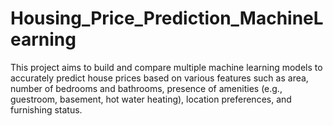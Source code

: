 # Housing_Price_Prediction_MachineLearning
This project aims to build and compare multiple machine learning models to accurately predict house prices based on various features such as area, number of bedrooms and bathrooms, presence of amenities (e.g., guestroom, basement, hot water heating), location preferences, and furnishing status.
